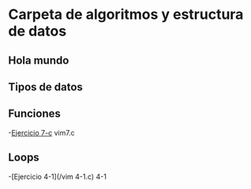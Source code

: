 # Carpeta de algoritmos y estructura de datos


## Hola mundo



## Tipos de datos



## Funciones

-[Ejercicio 7-c](/vim7.c) vim7.c

## Loops

-[Ejercicio 4-1](/vim 4-1.c) 4-1










